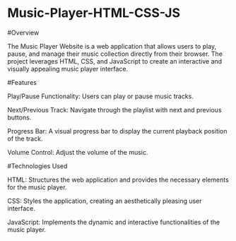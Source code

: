 # Music-Player-HTML-CSS-JS

#Overview

The Music Player Website is a web application that allows users to play, pause, and manage their music collection directly from their browser. The project leverages HTML, CSS, and JavaScript to create an interactive and visually appealing music player interface.

#Features

Play/Pause Functionality: Users can play or pause music tracks.

Next/Previous Track: Navigate through the playlist with next and previous buttons.

Progress Bar: A visual progress bar to display the current playback position of the track.

Volume Control: Adjust the volume of the music.

#Technologies Used

HTML: Structures the web application and provides the necessary elements for the music player.

CSS: Styles the application, creating an aesthetically pleasing user interface.

JavaScript: Implements the dynamic and interactive functionalities of the music player.
